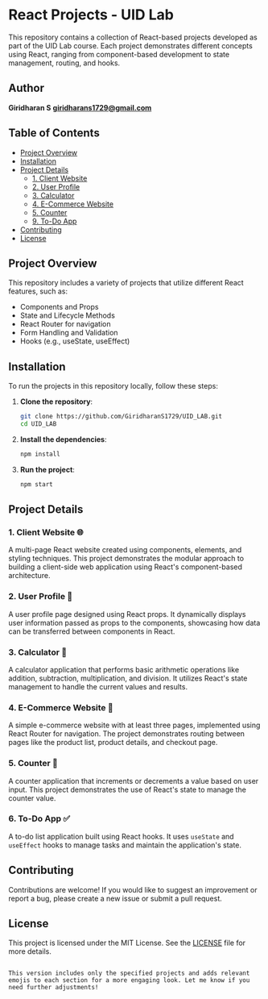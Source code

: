 
# React Projects - UID Lab

This repository contains a collection of React-based projects developed as part of the UID Lab course. Each project demonstrates different concepts using React, ranging from component-based development to state management, routing, and hooks.

## Author
**Giridharan S**
**giridharans1729@gmail.com**

## Table of Contents
- [Project Overview](#project-overview)
- [Installation](#installation)
- [Project Details](#project-details)
  - [1. Client Website](#1-client-website)
  - [2. User Profile](#2-user-profile)
  - [3. Calculator](#3-calculator)
  - [4. E-Commerce Website](#4-e-commerce-website)
  - [5. Counter](#5-counter)
  - [9. To-Do App](#6-to-do-app)
- [Contributing](#contributing)
- [License](#license)

## Project Overview
This repository includes a variety of projects that utilize different React features, such as:
- Components and Props
- State and Lifecycle Methods
- React Router for navigation
- Form Handling and Validation
- Hooks (e.g., useState, useEffect)

## Installation
To run the projects in this repository locally, follow these steps:

1. **Clone the repository**:
   ```bash
   git clone https://github.com/GiridharanS1729/UID_LAB.git
   cd UID_LAB
   ```

2. **Install the dependencies**:
   ```bash
   npm install
   ```

3. **Run the project**:
   ```bash
   npm start
   ```

## Project Details

### 1. Client Website 🌐
A multi-page React website created using components, elements, and styling techniques. This project demonstrates the modular approach to building a client-side web application using React's component-based architecture.

### 2. User Profile 👤
A user profile page designed using React props. It dynamically displays user information passed as props to the components, showcasing how data can be transferred between components in React.

### 3. Calculator 🧮
A calculator application that performs basic arithmetic operations like addition, subtraction, multiplication, and division. It utilizes React's state management to handle the current values and results.

### 4. E-Commerce Website 🛒
A simple e-commerce website with at least three pages, implemented using React Router for navigation. The project demonstrates routing between pages like the product list, product details, and checkout page.

### 5. Counter 🔢
A counter application that increments or decrements a value based on user input. This project demonstrates the use of React's state to manage the counter value.

### 6. To-Do App ✅
A to-do list application built using React hooks. It uses `useState` and `useEffect` hooks to manage tasks and maintain the application's state.

## Contributing
Contributions are welcome! If you would like to suggest an improvement or report a bug, please create a new issue or submit a pull request.

## License
This project is licensed under the MIT License. See the [LICENSE](LICENSE) file for more details.
```

This version includes only the specified projects and adds relevant emojis to each section for a more engaging look. Let me know if you need further adjustments!
